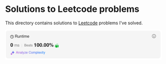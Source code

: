 # Solutions to Leetcode problems

This directory contains solutions to [Leetcode](https://leetcode.com) problems I've solved.

![solution with 0 milliseconds of runtime](./pictures/0ms_runtime.png)
